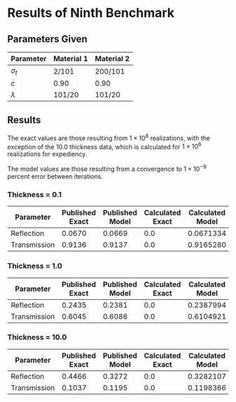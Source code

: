 # Results of Ninth Benchmark

## Parameters Given

Parameter | Material 1 | Material 2
--- | --- | ---
$\sigma_t$ | 2/101 | 200/101
$c$ | 0.90 | 0.90
$\lambda$ | 101/20 | 101/20

## Results

The exact values are those resulting from $1 \times 10^8$ realizations, with the exception of the 10.0 thickness data, which is calculated for $1 \times 10^6$ realizations for expediency.

The model values are those resulting from a convergence to $1 \times 10^{-9}$ percent error between iterations.

### Thickness = 0.1

Parameter | Published Exact | Published Model | Calculated Exact | Calculated Model
--- | --- | --- | --- | ---
Reflection | 0.0670 | 0.0669 | 0.0 | 0.0671334
Transmission | 0.9136 | 0.9137 | 0.0 | 0.9165280

### Thickness = 1.0

Parameter | Published Exact | Published Model | Calculated Exact | Calculated Model
--- | --- | --- | --- | ---
Reflection | 0.2435 | 0.2381 | 0.0 | 0.2387994
Transmission | 0.6045 | 0.6086 | 0.0 | 0.6104921

### Thickness = 10.0

Parameter | Published Exact | Published Model | Calculated Exact | Calculated Model
--- | --- | --- | --- | ---
Reflection | 0.4466 | 0.3272 | 0.0 | 0.3282107
Transmission | 0.1037 | 0.1195 | 0.0 | 0.1198366
